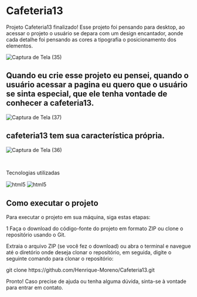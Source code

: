 # Cafeteria13
Projeto Cafeteria13 finalizado! Esse projeto foi pensando para desktop, ao acessar o projeto o usuário se depara com um design encantador, aonde cada detalhe foi pensando as cores a tipografia o posicionamento dos elementos. 

![Captura de Tela (35)](https://user-images.githubusercontent.com/88099935/188337226-8f6f2abe-c2f0-4b6a-9b1e-c1e2e3170be0.png)

## Quando eu crie esse projeto eu pensei, quando o usuário acessar a pagina eu quero que o usuário se sinta especial, que ele tenha vontade de conhecer a cafeteria13.

![Captura de Tela (37)](https://user-images.githubusercontent.com/88099935/188337459-383d9e18-7b3e-402b-ac94-fe9d4948dd3c.png)

## cafeteria13 tem sua característica própria.

![Captura de Tela (36)](https://user-images.githubusercontent.com/88099935/188337612-98f16947-615d-44f1-ba66-bb88d4292e44.png)

<div style="display: inline_block"><br/>
<p>Tecnologias utilizadas</p>
  <img align="center" alt="html5" src="https://img.shields.io/badge/HTML5-E34F26?style=for-the-badge&logo=html5&logoColor=white" />
  <img align="center" alt="html5" src="https://img.shields.io/badge/CSS3-1572B6?style=for-the-badge&logo=css3&logoColor=white" />
  </div>
  
  <h2>Como executar o projeto</h2>
  
  <p>Para executar o projeto em sua máquina, siga estas etapas:</p>
  
  <p>1 Faça o download do código-fonte do projeto em formato ZIP ou clone o repositório usando o Git.</p>
  
  <p>Extraia o arquivo ZIP (se você fez o download) ou abra o terminal e navegue até o diretório onde deseja clonar o repositório, em seguida, digite o seguinte comando    para clonar o repositório:</p>
  
   <p>git clone https://github.com/Henrique-Moreno/Cafeteria13.git</p>
    
   <p>Pronto! Caso precise de ajuda ou tenha alguma dúvida, sinta-se à vontade para entrar em contato.
